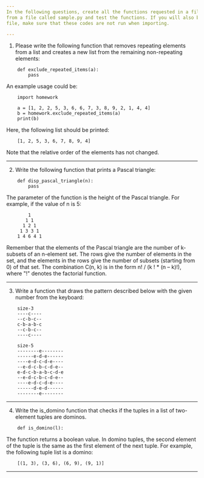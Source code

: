 ```yaml
---
In the following questions, create all the functions requested in a file called homework.py. Then import this file
from a file called sample.py and test the functions. If you will also be doing the test procedures in the homework.py
file, make sure that these codes are not run when importing.

---
```


1. Please write the following function that removes repeating elements from a list and creates a new list from the
remaining non-repeating elements:

```
    def exclude_repeated_items(a):
        pass
```

An example usage could be:

```
    import homework
    
    a = [1, 2, 2, 5, 3, 6, 6, 7, 3, 8, 9, 2, 1, 4, 4]
    b = homework.exclude_repeated_items(a)
    print(b)

```

Here, the following list should be printed:

```
    [1, 2, 5, 3, 6, 7, 8, 9, 4]
```

Note that the relative order of the elements has not changed.

---

2. Write the following function that prints a Pascal triangle:

```
    def disp_pascal_triangle(n):
        pass
```

The parameter of the function is the height of the Pascal triangle. For example, if the value of n is 5:

```
        1
       1 1
      1 2 1
     1 3 3 1
    1 4 6 4 1
```

Remember that the elements of the Pascal triangle are the number of k-subsets of an n-element set. The rows give the 
number of elements in the set, and the elements in the rows give the number of subsets (starting from 0) of that set. 
The combination C(n, k) is in the form n! / (k ! * (n – k)!), where "!" denotes the factorial function.

---

3. Write a function that draws the pattern described below with the given number from the keyboard:

```
    size-3
    ----c----
    --c-b-c--
    c-b-a-b-c
    --c-b-c--
    ----c----
    
    size-5
    --------e--------
    ------e-d-e------
    ----e-d-c-d-e----
    --e-d-c-b-c-d-e--
    e-d-c-b-a-b-c-d-e
    --e-d-c-b-c-d-e--
    ----e-d-c-d-e----
    ------d-e-d------
    --------e--------
```
---

4. Write the is_domino function that checks if the tuples in a list of two-element tuples are dominos.

```
    def is_domino(l):
```

The function returns a boolean value. In domino tuples, the second element of the tuple is the same as the first
element of the next tuple. For example, the following tuple list is a domino:

```
    [(1, 3), (3, 6), (6, 9), (9, 1)]
```
---
